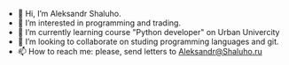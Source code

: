- 👋 Hi, I’m  Aleksandr Shaluho.
- 👀 I’m interested in programming and trading.
- 🌱 I’m currently learning course "Python developer" on Urban Univercity
- 💞️ I’m looking to collaborate on studing programming languages and git.
- 📫 How to reach me: please, send letters to Aleksandr@Shaluho.ru

<!---
AleksandrShaluho/AleksandrShaluho is a ✨ special ✨ repository because its `README.md` (this file) appears on your GitHub profile.
You can click the Preview link to take a look at your changes.
--->
